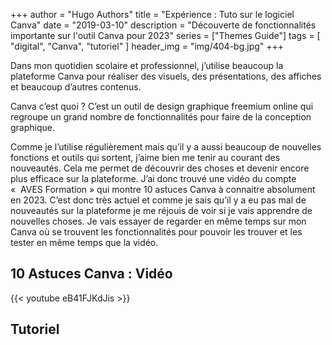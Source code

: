 +++
author = "Hugo Authors"
title = "Expérience : Tuto sur le logiciel Canva"
date = "2019-03-10"
description = "Découverte de fonctionnalités importante sur l'outil Canva pour 2023"
series = ["Themes Guide"]
tags = [
    "digital",
    "Canva",
    "tutoriel"
]
header_img = "img/404-bg.jpg"
+++

Dans mon quotidien scolaire et professionnel, j’utilise beaucoup la plateforme Canva pour réaliser des visuels, des présentations, des affiches et beaucoup d’autres contenus. 

Canva c’est quoi ? C’est un outil de design graphique freemium online qui regroupe un grand nombre de fonctionnalités pour faire de la conception graphique. 

Comme je l’utilise régulièrement mais qu’il y a aussi beaucoup de nouvelles fonctions et outils qui sortent, j’aime bien me tenir au courant des nouveautés. Cela me permet de découvrir des choses et devenir encore plus efficace sur la plateforme. J’ai donc trouvé une vidéo du compte «  AVES Formation » qui montre 10 astuces Canva à connaitre absolument en 2023. C’est donc très actuel et comme je sais qu’il y a eu pas mal de nouveautés sur la plateforme je me réjouis de voir si je vais apprendre de nouvelles choses. Je vais essayer de regarder en même temps sur mon Canva où se trouvent les fonctionnalités pour pouvoir les trouver et les tester en même temps que la vidéo.

## 10 Astuces Canva : Vidéo

{{< youtube eB41FJKdJis >}}
<br>


## Tutoriel 


